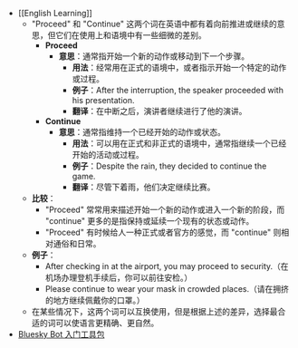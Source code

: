 - [[English Learning]]
	- "Proceed" 和 "Continue" 这两个词在英语中都有着向前推进或继续的意思，但它们在使用上和语境中有一些细微的差别。
		- **Proceed**
			- **意思**：通常指开始一个新的动作或移动到下一个步骤。
				- **用法**：经常用在正式的语境中，或者指示开始一个特定的动作或过程。
				- **例子**：After the interruption, the speaker proceeded with his presentation.
				- **翻译**：在中断之后，演讲者继续进行了他的演讲。
		- **Continue**
			- **意思**：通常指维持一个已经开始的动作或状态。
				- **用法**：可以用在正式和非正式的语境中，通常指继续一个已经开始的活动或过程。
				- **例子**：Despite the rain, they decided to continue the game.
				- **翻译**：尽管下着雨，他们决定继续比赛。
	- **比较**：
		- "Proceed" 常常用来描述开始一个新的动作或进入一个新的阶段，而 "continue" 更多的是指保持或延续一个现有的状态或动作。
		- "Proceed" 有时候给人一种正式或者官方的感觉，而 "continue" 则相对通俗和日常。
	- **例子**：
		- After checking in at the airport, you may proceed to security.（在机场办理登机手续后，你可以前往安检。）
		- Please continue to wear your mask in crowded places.（请在拥挤的地方继续佩戴你的口罩。）
	- 在某些情况下，这两个词可以互换使用，但是根据上述的差异，选择最合适的词可以使语言更精确、更自然。
- [Bluesky Bot 入门工具包](https://github.com/bluesky-social/cookbook)